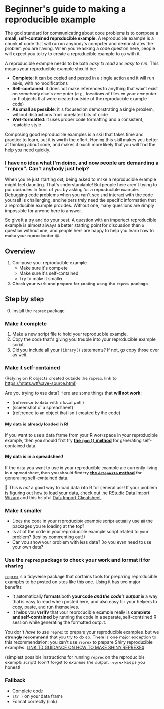 [tips-code]: https://github.com/jcblum/community-faqs/blob/master/code-formatting_6246.md
[reprex]: reprex.md
[newbie]: reprex_newbie.md
[install]: reprex_install-packages.md
[shiny-cloud]: reprex_shiny_cloud.md
[data]: reprexdata_advanced.md
[dput]: reprexdata_dput.md
[datapasta]: reprexdata_datapasta.md
[readr]: reprexdata_readr.md
[remote]: reprexdata_remote.md

# Beginner's guide to making a reproducible example

The gold standard for communicating about code problems is to compose a **small, self-contained reproducible example**. A reproducible example is a chunk of code that will run on anybody's computer and demonstrates the problem you are having. When you're asking a code question here, people will expect you to try to create a reproducible example to go with it.

A reproducible example needs to be both *easy to read* and *easy to run*. This means your reproducible example should be:

- **Complete**: it can be copied and pasted in a single action and it will run as-is, with no modifications
- **Self-contained**: it does not make references to anything that won't exist on somebody else's computer (e.g., locations of files on your computer or R objects that were created outside of the reproducible example code)
- **As small as possible**: it is focused on demonstrating a single problem, without distractions from unrelated bits of code
- **Well-formatted**: it uses proper code formatting and a consistent, readable style

Composing good reproducible examples is a skill that takes time and practice to learn, but it is worth the effort. Honing this skill makes you better at thinking about code, and makes it much more likely that you will find the help you need quickly.

### I have no idea what I'm doing, and now people are demanding a "reprex". Can't anybody just help?

When you're just starting out, being asked to make a reproducible example might feel daunting. That's understandable! But people here aren't trying to put obstacles in front of you by asking for a reproducible example. Debugging code problems when you can't see and interact with the code yourself is challenging, and helpers truly need the specific information that a reproducible example provides. Without one, many questions are simply impossible for anyone here to answer.

So give it a try and do your best. A question with an imperfect reproducible example is almost always a better starting point for discussion than a question without one, and people here are happy to help you learn how to make your reprex better :grinning:.

## Overview

1. Compose your reproducible example
   - Make sure it's complete
   - Make sure it's self-contained
   - Try to make it smaller
2. Check your work and prepare for posting using the `reprex` package

## Step by step

0. Install the `reprex` package

### Make it complete

1. Make a new script file to hold your reproducible example.
2. Copy the code that's giving you trouble into your reproducible example script.
3. Did you include all your `library()` statements? If not, go copy those over as well.

### Make it self-contained

(Relying on R objects created outside the reprex: link to https://rstats.wtf/save-source.html)

Are you trying to use data? Here are some things that **will not work**:

- (reference to data with a local path)
- (screenshot of a spreadsheet)
- (reference to an object that isn't created by the code)

#### My data is already loaded in R!

If you want to use a data frame from your R workspace in your reproducible example, then you should first try [**the `dput()` method**][dput] for generating self-contained data.

#### My data is in a spreadsheet!

If the data you want to use in your reproducible example are currently living in a spreadsheet, then you should first try [**the `datapasta` method**][datapasta] for generating self-contained data.

:stop_sign: This is _not_ a good way to load data into R for general use! If your problem is figuring out how to load your data, check out the [RStudio Data Import Wizard](https://support.rstudio.com/hc/en-us/articles/218611977-Importing-Data-with-RStudio)
 and this helpful [Data Import Cheatsheet](https://resources.rstudio.com/rstudio-developed/data-import).

### Make it smaller

- Does the code in your reproducible example script actually use all the packages you're loading at the top?
- Is all of the code in your reproducible example script related to your problem? (test by commenting out?)
- Can you show your problem with less data? Do you even need to use your own data?

### Use the `reprex` package to check your work and format it for sharing

[`reprex`](https://reprex.tidyverse.org/) is a tidyverse package that contains tools for preparing reproducible examples to be posted on sites like this one. Using it has two major benefits:

- It automatically **formats** both **your code _and the code's output_** in a way that is easy to read when posted here, and also easy for your helpers to copy, paste, and run themselves.
- It helps you **verify** that your reproducible example really is **complete and self-contained** by running the code in a separate, self-contained R session while generating the formatted output.

You don't *have* to use `reprex` to prepare your reproducible examples, but we **strongly recommend** that you try to do so. There is one major exception to this recommendation: you can't use `reprex` to prepare Shiny reproducible examples. [LINK TO GUIDANCE ON HOW TO MAKE SHINY REPREXES]()

(simplest possible instructions for running `reprex` on the reproducible example script)
(don't forget to *examine the output*: `reprex` keeps you honest!

### Fallback

- Complete code
- `str()` on your data frame
- Format correctly (link)
<!--stackedit_data:
eyJoaXN0b3J5IjpbNzYxOTI3MjA1LDEwMjM4MDAzMTYsLTE3Nz
A5NTMyMjQsODE4NTA3ODczLC02NDA1MTU0OThdfQ==
-->
